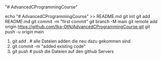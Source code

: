 "# AdvancedCProgrammingCourse" 

echo "# AdvancedCProgrammingCourse" >> README.md
git init
git add README.md
git commit -m "first commit"
git branch -M main
git remote add origin https://github.com/Ika-OtN/AdvancedCProgrammingCourse.git
git push -u origin main

1. git add .                                # alle Dateien adden die neu dazu gekommen sind
2. git commit -m "added existing code"
3. git push 	                            # push die Dateien auf den github Servers